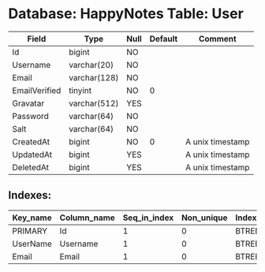 # Database: HappyNotes Table: User

 Field         | Type         | Null | Default | Comment
---------------|--------------|------|---------|------------------
 Id            | bigint       | NO   |         |
 Username      | varchar(20)  | NO   |         |
 Email         | varchar(128) | NO   |         |
 EmailVerified | tinyint      | NO   | 0       |
 Gravatar      | varchar(512) | YES  |         |
 Password      | varchar(64)  | NO   |         |
 Salt          | varchar(64)  | NO   |         |
 CreatedAt     | bigint       | NO   | 0       | A unix timestamp
 UpdatedAt     | bigint       | YES  |         | A unix timestamp
 DeletedAt     | bigint       | YES  |         | A unix timestamp

## Indexes: 

 Key_name | Column_name | Seq_in_index | Non_unique | Index_type | Visible
----------|-------------|--------------|------------|------------|---------
 PRIMARY  | Id          |            1 |          0 | BTREE      | YES
 UserName | Username    |            1 |          0 | BTREE      | YES
 Email    | Email       |            1 |          0 | BTREE      | YES
